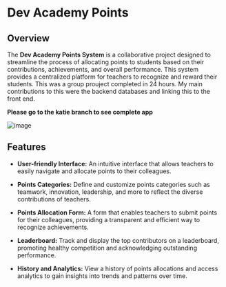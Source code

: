 # Dev Academy Points

## Overview

The **Dev Academy Points System** is a collaborative project designed to streamline the process of allocating points to students based on their contributions, achievements, and overall performance. This system provides a centralized platform for teachers to recognize and reward their students. This was a group prouject completed in 24 hours. My main contributions to this were the backend databases and linking this to the front end.

**Please go to the katie branch to see complete app** 

![image](https://github.com/KatieRiches/Group--project-class-points/assets/103969925/1c82f49d-c971-4ba3-b94c-4aa43d254eae)

## Features

- **User-friendly Interface:** An intuitive interface that allows teachers to easily navigate and allocate points to their colleagues.

- **Points Categories:** Define and customize points categories such as teamwork, innovation, leadership, and more to reflect the diverse contributions of teachers.

- **Points Allocation Form:** A form that enables teachers to submit points for their colleagues, providing a transparent and efficient way to recognize achievements.

- **Leaderboard:** Track and display the top contributors on a leaderboard, promoting healthy competition and acknowledging outstanding performance.

- **History and Analytics:** View a history of points allocations and access analytics to gain insights into trends and patterns over time.

